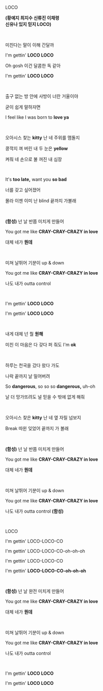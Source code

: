 <p>LOCO</p>
<p>
<strong class="text-blue-500"
    >(황예지 최지수 신류진 이채령 <br />신유나 있지 믿지 LOCO)</strong
>
</p>
<br />
<p>미친다는 말이 이해 간달까</p>
<p>I'm gettin' <strong class="text-red-500">LOCO LOCO</strong></p>
<p>Oh gosh 이건 달콤한 독 같아</p>
<p>I'm gettin' <strong class="text-red-500">LOCO LOCO</strong></p>
<br />
<p>출구 없는 방 안에 사방이 너란 거울이야</p>
<p>굳이 쉽게 말하자면</p>
<p>I feel like I was born to <strong class="text-red-500">love ya</strong></p>
<br />
<p>
오아시스 찾는 <strong class="text-red-500">kitty</strong> 난 네 주위를
맴돌지
</p>
<p>콩깍지 껴 버린 내 두 눈은 <strong class="text-red-500">yellow</strong></p>
<p>켜줘 네 손으로 불 꺼진 내 심장</p>
<br />
<p>
It's <strong class="text-red-500">too late,</strong> want you
<strong class="text-red-500">so bad</strong>
</p>
<p>너를 갖고 싶어졌어</p>
<p>몰라 이젠 이미 난 blind 끝까지 가볼래</p>
<br />
<p><strong class="text-blue-500">(함성)</strong> 넌 날 반쯤 미치게 만들어</p>
<p>
You got me like
<strong class="text-red-500">CRAY-CRAY-CRAZY in love</strong>
</p>
<p>대체 네가 <strong class="text-red-500">뭔데</strong></p>
<br />
<p>미쳐 날뛰어 기분이 up &amp; down</p>
<p>
You got me like
<strong class="text-red-500">CRAY-CRAY-CRAZY in love</strong>
</p>
<p>나도 내가 outta control</p>
<br />
<p>I'm gettin' <strong class="text-red-500">LOCO LOCO</strong></p>
<p>I'm gettin' <strong class="text-red-500">LOCO LOCO</strong></p>
<br />
<p>내게 대체 넌 뭘 <strong class="text-red-500">원해</strong></p>
<p>
미친 이 마음은 다 갖다 퍼 줘도 I'm
<strong class="text-red-500">ok</strong>
</p>
<br />
<p>하루는 천국을 갔다 왔다 가도</p>
<p>나락 끝까지 날 밀어버려</p>
<p>
So <strong class="text-red-500">dangerous</strong>, so so so
<strong class="text-red-500">dangerous,</strong> uh-oh
</p>
<p>날 더 망가뜨려도 널 믿을 수 밖에 없게 해줘</p>
<br />
<p>
오아시스 찾은 <strong class="text-red-500">kitty</strong> 난 네 옆 자릴
넘보지
</p>
<p>Break 따윈 잊었어 끝까지 가 볼래</p>
<br />
<p><strong class="text-blue-500">(함성)</strong> 넌 날 반쯤 미치게 만들어</p>
<p>
You got me like
<strong class="text-red-500">CRAY-CRAY-CRAZY in love</strong>
</p>
<p>대체 네가 <strong class="text-red-500">뭔데</strong></p>
<br />
<p>미쳐 날뛰어 기분이 up &amp; down</p>
<p>
You got me like
<strong class="text-red-500">CRAY-CRAY-CRAZY in love</strong>
</p>
<p>나도 내가 outta control <strong class="text-blue-500">(함성)</strong></p>
<br />
<p>LOCO</p>
<p>I'm gettin' LOCO-LOCO-CO</p>
<p>I'm gettin' LOCO-LOCO-CO-oh-oh-oh</p>
<p>I'm gettin' LOCO-LOCO-CO</p>
<p>I'm gettin' <strong class="text-red-500">LOCO-LOCO-CO-oh-oh-oh</strong></p>
<br />
<p><strong class="text-blue-500">(함성)</strong> 넌 날 완전 미치게 만들어</p>
<p>
You got me like
<strong class="text-red-500">CRAY-CRAY-CRAZY in love</strong>
</p>
<p>대체 네가 <strong class="text-red-500">뭔데</strong></p>
<br />
<p>미쳐 날뛰어 기분이 up &amp; down</p>
<p>
You got me like
<strong class="text-red-500">CRAY-CRAY-CRAZY in love</strong>
</p>
<p>나도 내가 outta control</p>
<br />
<p>I'm gettin' <strong class="text-red-500">LOCO LOCO</strong></p>
<p>I'm gettin' <strong class="text-red-500">LOCO LOCO</strong></p>
